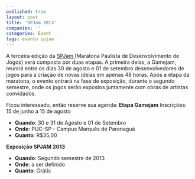 ```yaml
---
published: true
layout: post
title: 'SPJam 2013'
companies: ''
categories: Event
tags: evento spjam
---
```

A terceira edi&#231;&#227;o da <a href="http://www.spjam.com.br" target="_blank">SPJam </a>
(Maratona Paulista de Desenvolvimento de Jogos) ser&#225; composta por duas etapas. A primeira delas, a Gamejam, reunir&#225; entre os dias 30 de agosto e 01 de setembro desenvolvedores de jogos para a cria&#231;&#227;o de novas ideias em apenas 48 horas.
Ap&#243;s a etapa da maratona, o evento entrar&#225; na fase de exposi&#231;&#227;o, durante o segundo semestre, onde os jogos ser&#227;o expostos juntamente com obras de artistas convidados.
 
Ficou interessado, ent&#227;o reserve sua agenda:
**Etapa Gamejam**
Inscri&#231;&#245;es: 15 de junho a 15 de agosto
* **Quando**:  30 e 31 de Agosto e 01 de Setembro
* **Onde**:  PUC-SP - Campus Marqu&#234;s de Paranagu&#225;
* **Quanto**:  R$35,00
 
<strong>Exposi&#231;&#227;o SPJAM 2013</strong>
* **Quando**:  Segundo semestre de 2013
* **Onde**:  a ser definido
* **Quanto**:  Gr&#225;tis
 
 
